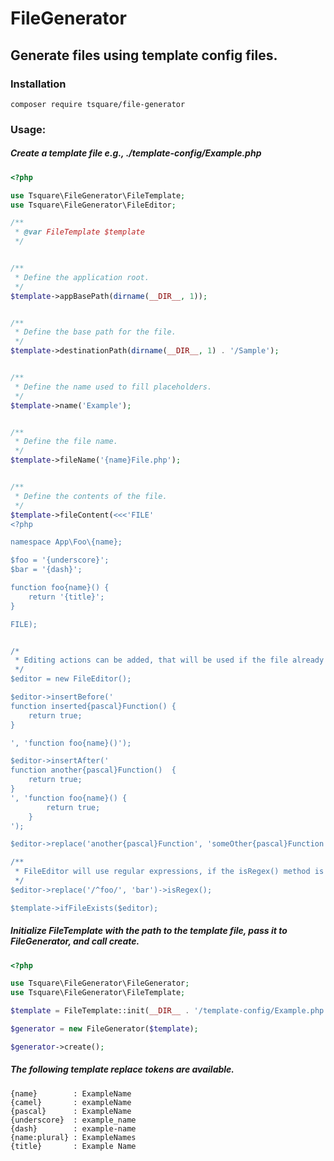 # FileGenerator

## Generate files using template config files.

### Installation
`composer require tsquare/file-generator`

### Usage:

##### Create a template file e.g., ./template-config/Example.php
```php
<?php

use Tsquare\FileGenerator\FileTemplate;
use Tsquare\FileGenerator\FileEditor;

/**
 * @var FileTemplate $template
 */


/**
 * Define the application root.
 */
$template->appBasePath(dirname(__DIR__, 1));


/**
 * Define the base path for the file.
 */
$template->destinationPath(dirname(__DIR__, 1) . '/Sample');


/**
 * Define the name used to fill placeholders.
 */
$template->name('Example');


/**
 * Define the file name.
 */
$template->fileName('{name}File.php');


/**
 * Define the contents of the file.
 */
$template->fileContent(<<<'FILE'
<?php

namespace App\Foo\{name};

$foo = '{underscore}';
$bar = '{dash}';

function foo{name}() {
    return '{title}';
}

FILE);


/*
 * Editing actions can be added, that will be used if the file already exists.
 */
$editor = new FileEditor();

$editor->insertBefore('
function inserted{pascal}Function() {
    return true;
}

', 'function foo{name}()');

$editor->insertAfter('
function another{pascal}Function()  {
    return true;
}
', 'function foo{name}() {
        return true;
    }
');

$editor->replace('another{pascal}Function', 'someOther{pascal}Function');

/**
 * FileEditor will use regular expressions, if the isRegex() method is called after an action.
 */
$editor->replace('/^foo/', 'bar')->isRegex();

$template->ifFileExists($editor);
```

##### Initialize FileTemplate with the path to the template file, pass it to FileGenerator, and call create.
```php
<?php

use Tsquare\FileGenerator\FileGenerator;
use Tsquare\FileGenerator\FileTemplate;

$template = FileTemplate::init(__DIR__ . '/template-config/Example.php');

$generator = new FileGenerator($template);

$generator->create();
```

##### The following template replace tokens are available.
```
{name}        : ExampleName
{camel}       : exampleName
{pascal}      : ExampleName
{underscore}  : example_name
{dash}        : example-name
{name:plural} : ExampleNames
{title}       : Example Name
```
